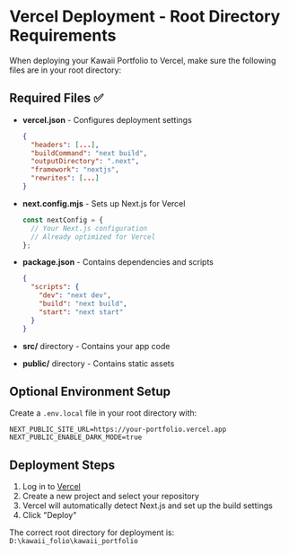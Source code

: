 # Vercel Deployment - Root Directory Requirements

When deploying your Kawaii Portfolio to Vercel, make sure the following files are in your root directory:

## Required Files ✅

- **vercel.json** - Configures deployment settings
  ```json
  {
    "headers": [...],
    "buildCommand": "next build",
    "outputDirectory": ".next",
    "framework": "nextjs",
    "rewrites": [...]
  }
  ```

- **next.config.mjs** - Sets up Next.js for Vercel
  ```js
  const nextConfig = {
    // Your Next.js configuration
    // Already optimized for Vercel
  };
  ```

- **package.json** - Contains dependencies and scripts
  ```json
  {
    "scripts": {
      "dev": "next dev",
      "build": "next build",
      "start": "next start"
    }
  }
  ```

- **src/** directory - Contains your app code
- **public/** directory - Contains static assets

## Optional Environment Setup

Create a `.env.local` file in your root directory with:

```
NEXT_PUBLIC_SITE_URL=https://your-portfolio.vercel.app
NEXT_PUBLIC_ENABLE_DARK_MODE=true
```

## Deployment Steps

1. Log in to [Vercel](https://vercel.com)
2. Create a new project and select your repository
3. Vercel will automatically detect Next.js and set up the build settings
4. Click "Deploy"

The correct root directory for deployment is: `D:\kawaii_folio\kawaii_portfolio` 